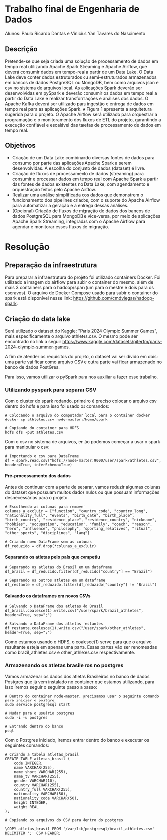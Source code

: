# Trabalho final de Engenharia de Dados
Alunos: Paulo Ricardo Dantas e Vínicius Yan Tavares do Nascimento

## Descrição
Pretende-se que seja criada uma solução de processamento de dados em tempo real utilizando Apache Spark Streaming e Apache Airflow, que deverá consumir dados em tempo-real a partir de um Data Lake. O Data Lake deve conter dados estruturados ou semi-estruturados armazenados em bancos de dados PostgreSQL ou MongoDB, bem como arquivos json e csv no sistema de arquivos local. As aplicações Spark deverão ser desenvolvidas em pySpark e deverão consumir os dados em tempo real a partir do Data Lake e realizar transformações e análises dos dados. O Apache Kafka deverá ser utilizado para ingestão e entrega de dados em tempo real para as aplicações Spark. A Figura 1 apresenta a arquitetura sugerida para o projeto. O Apache Airflow será utilizado para orquestrar a programação e o monitoramento dos fluxos de ETL do projeto, garantindo a execução confiável e escalável das tarefas de processamento de dados em tempo real.

## Objetivos 
- Criação de um Data Lake combinando diversas fontes de dados para consumo por parte das aplicações Apache Spark a serem desenvolvidas. A escolha do conjunto de dados (dataset) é livre.
- Criação de fluxos de processamento de dados (streaming) para consumir e processar dados em tempo real com Apache Spark a partir das fontes de dados existentes no Data Lake, com agendamento e orquestração feitos pelo Apache Airflow.
- Realizar uma análise simplificada dos dados que demonstrem o funcionamento dos pipelines criados, com o suporte do Apache Airflow para automatizar a geração e a entrega dessas análises.
- (Opcional) Criação de fluxos de migração de dados dos bancos de dados PostgreSQL para MongoDB e vice-versa, por meio de aplicações Apache Spark Streaming, integradas com o Apache Airflow para agendar e monitorar esses fluxos de migração.


# Resolução
## Preparação da infraestrutura
Para preparar a infraestrutura do projeto foi utilizado containers Docker. Foi utilizado a imagem do airflow para subir o container do mesmo, além de mais 3 containers para o hadoop/spark(um para o mestre e dois para os escravos). O arquivo de Docker Compose usado para subir o container do spark está disponível nesse link: <https://github.com/cmdviegas/hadoop-spark>.

## Criação do data lake
Será utilizado o dataset do Kaggle: "Paris 2024 Olympic Summer Games", mais especificamente o arquivo athletes.csv. O mesmo pode ser encontrado no link a seguir <https://www.kaggle.com/datasets/piterfm/paris-2024-olympic-summer-games>.

A fim de atender os requisitos do projeto, o dataset vai ser divido em dois: uma parte vai ficar como arquivo CSV e outra parte vai ficar armazenado no banco de dados PostGres.

Para isso, vamos utilizar o pySpark para nos auxiliar a fazer esse trabalho.

### Utilizando pyspark para separar CSV
Com o cluster do spark rodando, primeiro é preciso colocar o arquivo csv dentro do hdfs e para isso foi usado os comandos:

    # Colocando o arquivo do computador local para o container docker
    docker cp athletes.csv node-master:/home/spark

    # Copiando do container para HDFS
    hdfs dfs -put athletes.csv

Com o csv no sistema de arquivos, então podemos começar a usar o spark para manipular o csv:

    # Importando o csv para DataFrame
    df = spark.read.csv("hdfs://node-master:9000/user/spark/athletes.csv", header=True, inferSchema=True)

#### Pré-processamento dos dados
Antes de continuar com a parte de separar, vamos reduzir algumas colunas do dataset que possuam muitos dados nulos ou que possuam informações desnecessárias para o projeto.

    # Escolhendo as colunas para remover
    colunas_a_excluir = ["function", "country_code", "country_long", "nationality_full", "events", "birth_date", "birth_place", "birth_country", "residence_place", "residence_country", "nickname", "hobbies", "occupation", "education", "family", "coach", "reason", "hero", "influence", "philosophy", "sporting_relatives", "ritual", "other_sports", "disciplines", "lang"]

    # Criando novo DataFrame sem as colunas
    df_reduzido = df.drop(*colunas_a_excluir)

#### Separando os atletas pelo país que competiu
    # Separando os atletas do Brasil em um dataframe
    df_brazil = df_reduzido.filter(df_reduzido["country"] == "Brazil")

    # Separando os outros atletas em um dataframe
    df_restante = df_reduzido.filter(df_reduzido["country"] != "Brazil")

#### Salvando os dataframes em novos CSVs

    # Salvando o DataFrame dos atletas do Brasil
    df_brazil.coalesce(1).write.csv("/user/spark/brazil_athletes", header=True, sep=";")

    # Salvando o DataFrame dos atletas restantes
    df_restante.coalesce(1).write.csv("/user/spark/other_athletes", header=True, sep=";")

Como estamos usando o HDFS, o coalesce(1) serve para que o arquivo resultante esteja em apenas uma parte. Essas partes vão ser renomeadas como brazil_athletes.csv e other_athletes.csv respectivamente.


### Armazenando os atletas brasileiros no postgres

Vamos armazenar os dados dos atletas Brasileiros no banco de dados Postgres que já vem instalado no container que estamos utilizando, para isso iremos seguir o seguinte passo a passo:

    # Dentro do container node-master, precisamos usar o seguinte comando para iniciar o postgre
    sudo service postgresql start

    # Mudar para o usuário postgres
    sudo -i -u postgres

    # Entrando dentro do banco
    psql

Com o Postgres iniciado, iremos entrar dentro do banco e executar os seguintes comandos:

    # Criando a tabela atletas_brasil
    CREATE TABLE atletas_brasil (
        code INTEGER,
        name VARCHAR(255),
        name_short VARCHAR(255),
        name_tv VARCHAR(255),
        gender VARCHAR(10),
        country VARCHAR(255),
        country_full VARCHAR(255),
        nationality VARCHAR(50),
        nationality_code VARCHAR(50),
        height INTEGER,
        weight REAL
    );

    # Copiando os arquivos do CSV para dentro do postgres

    \COPY atletas_brasil FROM '/var/lib/postgresql/brazil_athletes.csv' DELIMITER ';' CSV HEADER;
